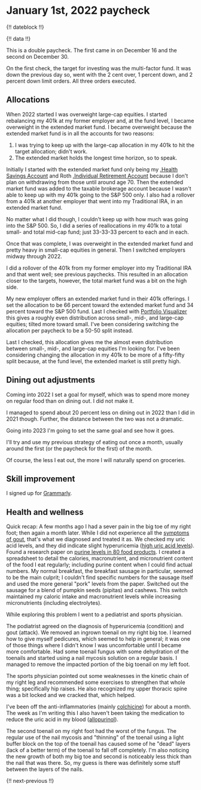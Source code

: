# January 1st, 2022 paycheck

{!! dateblock !!}

{!! data !!}

This is a double paycheck. The first came in on December 16 and the second on December 30.

On the first check, the target for investing was the multi-factor fund. It was down the previous day so, went with the 2 cent over, 1 percent down, and 2 percent down limit orders. All three orders executed. 

## Allocations

When 2022 started I was overweight large-cap equities. I started rebalancing my 401k at my former employer and, at the fund level, I became overweight in the extended market fund. I became overweight because the extended market fund is in all the accounts for two reasons:

1. I was trying to keep up with the large-cap allocation in my 401k to hit the target allocation; didn't work.
2. The extended market holds the longest time horizon, so to speak.

Initially I started with the extended market fund only being my [.Health Savings Account](HSA) and Roth [.Individual Retirement Account](IRA) because I don't plan on withdrawing from those until around age 70. Then the extended market fund was added to the taxable brokerage account because I wasn't able to keep up with my 401k going to the S&P 500 only. I also had a rollover from a 401k at another employer that went into my Traditional IRA, in an extended market fund.

No matter what I did though, I couldn't keep up with how much was going into the S&P 500. So, I did a series of reallocations in my 401k to a total small- and total mid-cap fund; just 33-33-33 percent to each and in each. 

Once that was complete, I was overweight in the extended market fund and pretty heavy in small-cap equities in general. Then I switched employers midway through 2022.

I did a rollover of the 401k from my former employer into my Traditional IRA and that went well; see previous paychecks. This resulted in an allocation closer to the targets, however, the total market fund was a bit on the high side.

My new employer offers an extended market fund in their 401k offerings. I set the allocation to be 66 percent toward the extended market fund and 34 percent toward the S&P 500 fund. Last I checked with [Portfolio Visualizer](https://www.portfoliovisualizer.com/backtest-portfolio) this gives a roughly even distribution across small-, mid-, and large-cap equities; tilted more toward small. I've been considering switching the allocation per paycheck to be a 50-50 split instead.


Last I checked, this allocation gives me the almost even distribution between small-, mid-, and large-cap equities I'm looking for. I've been considering changing the allocation in my 401k to be more of a fifty-fifty split because, at the fund level, the extended market is still pretty high.

## Dining out adjustments

Coming into 2022 I set a goal for myself, which was to spend more money on regular food than on dining out. I did not make it.

I managed to spend about 20 percent less on dining out in 2022 than I did in 2021 though. Further, the distance between the two was not a dramatic.

Going into 2023 I'm going to set the same goal and see how it goes.

I'll try and use my previous strategy of eating out once a month, usually around the first (or the paycheck for the first) of the month.

Of course, the less I eat out, the more I will naturally spend on groceries.

## Skill improvement

I signed up for [Grammarly](https://grammarly.com).

## Health and wellness

Quick recap: A few months ago I had a sever pain in the big toe of my right foot; then again a month later. While I did not experience all the [symptoms of gout](https://www.mayoclinic.org/diseases-conditions/gout/symptoms-causes/syc-20372897), that's what we diagnosed and treated it as. We checked my uric acid levels, and they did indicate slight hyperuricemia ([high uric acid levels](https://www.mayoclinic.org/symptoms/high-uric-acid-level/basics/definition/sym-20050607)). Found a research paper on [purine levels in 80 food products](https://pubmed.ncbi.nlm.nih.gov/32312146/). I created a spreadsheet to detail the calories, macronutrient, and micronutrient content of the food I eat regularly; including purine content when I could find actual numbers. My normal breakfast, the breakfast sausage in particular, seemed to be the main culprit; I couldn't find specific numbers for the sausage itself and used the more general "pork" levels from the paper. Switched out the sausage for a blend of pumpkin seeds (pipitas) and cashews. This switch maintained my caloric intake and macronutrient levels while increasing micronutrients (including electrolytes).

While exploring this problem I went to a pediatrist and sports physician. 

The podiatrist agreed on the diagnosis of hyperuricemia (condition) and gout (attack). We removed an ingrown toenail on my right big toe. I learned how to give myself pedicures, which seemed to help in general; it was one of those things where I didn't know I was uncomfortable until I became more comfortable. Had some toenail fungus with some dehydration of the toenails and started using a nail mycosis solution on a regular basis. I managed to remove the impacted portion of the big toenail on my left foot.

The sports physician pointed out some weaknesses in the kinetic chain of my right leg and recommended some exercises to strengthen that whole thing; specifically hip raises. He also recognized my upper thoracic spine was a bit locked and we cracked that, which helped. 

I've been off the anti-inflammatories (mainly [colchicine](https://www.ncbi.nlm.nih.gov/books/NBK431102/)) for about a month. The week as I'm writing this I also haven't been taking the medication to reduce the uric acid in my blood ([allopurinol](https://www.ncbi.nlm.nih.gov/books/NBK499942/)).

The second toenail on my right foot had the worst of the fungus. The regular use of the nail mycosis and "thinning" of the toenail using a light buffer block on the top of the toenail has caused some of he "dead" layers (lack of a better term) of the toenail to fall off completely. I'm also noticing the new growth of both my big toe and second is noticeably less thick than the nail that was there. So, my guess is there was definitely some stuff between the layers of the nails.

{!! next-previous !!}
